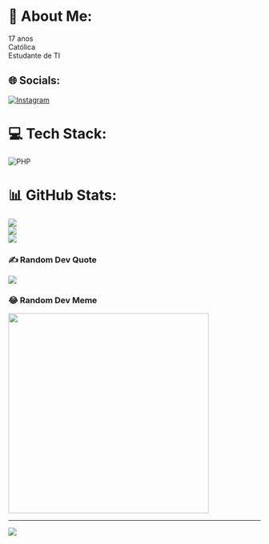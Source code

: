 # 💫 About Me:
17 anos<br>Católica<br>Estudante de TI<br>


## 🌐 Socials:
[![Instagram](https://img.shields.io/badge/Instagram-%23E4405F.svg?logo=Instagram&logoColor=white)](https://instagram.com/leticia_s_oliv) 

# 💻 Tech Stack:
![PHP](https://img.shields.io/badge/php-%23777BB4.svg?style=for-the-badge&logo=php&logoColor=white)
# 📊 GitHub Stats:
![](https://github-readme-stats.vercel.app/api?username=LeticiaSilva0&theme=dark&hide_border=false&include_all_commits=false&count_private=false)<br/>
![](https://github-readme-streak-stats.herokuapp.com/?user=LeticiaSilva0&theme=dark&hide_border=false)<br/>
![](https://github-readme-stats.vercel.app/api/top-langs/?username=LeticiaSilva0&theme=dark&hide_border=false&include_all_commits=false&count_private=false&layout=compact)

### ✍️ Random Dev Quote
![](https://quotes-github-readme.vercel.app/api?type=horizontal&theme=dark)

### 😂 Random Dev Meme
<img src='https://randommeme-five.vercel.app/' style="height: 400px;"/>

---
[![](https://visitcount.itsvg.in/api?id=LeticiaSilva0&icon=0&color=0)](https://visitcount.itsvg.in)

<!-- Proudly created with GPRM ( https://gprm.itsvg.in ) -->